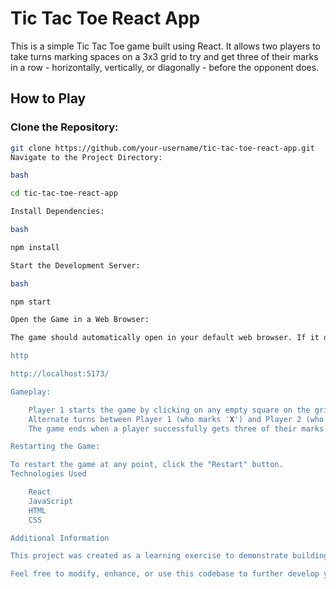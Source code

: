 # Tic Tac Toe React App

This is a simple Tic Tac Toe game built using React. It allows two players to take turns marking spaces on a 3x3 grid to try and get three of their marks in a row - horizontally, vertically, or diagonally - before the opponent does.

## How to Play

### Clone the Repository:

```bash
git clone https://github.com/your-username/tic-tac-toe-react-app.git
Navigate to the Project Directory:

bash

cd tic-tac-toe-react-app

Install Dependencies:

bash

npm install

Start the Development Server:

bash

npm start

Open the Game in a Web Browser:

The game should automatically open in your default web browser. If it doesn't, you can access it by typing the following URL in the address bar:

http

http://localhost:5173/

Gameplay:

    Player 1 starts the game by clicking on any empty square on the grid.
    Alternate turns between Player 1 (who marks 'X') and Player 2 (who marks 'O').
    The game ends when a player successfully gets three of their marks in a row, or if all squares are filled without a winner (resulting in a draw).

Restarting the Game:

To restart the game at any point, click the "Restart" button.
Technologies Used

    React
    JavaScript
    HTML
    CSS

Additional Information

This project was created as a learning exercise to demonstrate building a simple game using React.

Feel free to modify, enhance, or use this codebase to further develop your own version of the Tic Tac Toe game!
